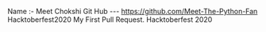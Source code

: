 Name :- Meet Chokshi
Git Hub --- https://github.com/Meet-The-Python-Fan
Hacktoberfest2020
My First Pull Request.
Hacktoberfest 2020
